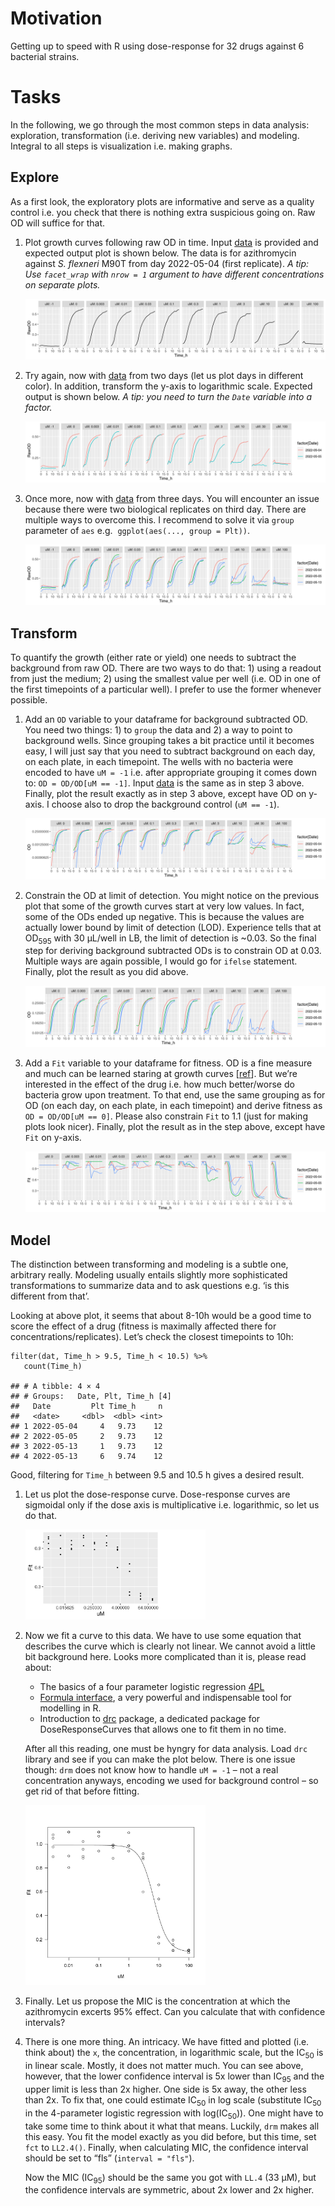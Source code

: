 # Motivation

Getting up to speed with R using dose-response for 32 drugs against 6
bacterial strains.

# Tasks

In the following, we go through the most common steps in data analysis:
exploration, transformation (i.e. deriving new variables) and modeling.
Integral to all steps is visualization i.e. making graphs.

## Explore

As a first look, the exploratory plots are informative and serve as a
quality control i.e. you check that there is nothing extra suspicious
going on. Raw OD will suffice for that.

1.  Plot growth curves following raw OD in time. Input
    [data](doc/tasks/01_dat.csv) is provided and expected output plot is
    shown below. The data is for azithromycin against *S. flexneri* M90T
    from day 2022-05-04 (first replicate). *A tip: Use `facet_wrap` with
    `nrow = 1` argument to have different concentrations on separate
    plots.*

    ![](doc/tasks/01_out.png)

2.  Try again, now with [data](doc/tasks/02_dat.csv) from two days (let
    us plot days in different color). In addition, transform the y-axis
    to logarithmic scale. Expected output is shown below. *A tip: you
    need to turn the `Date` variable into a factor.*

    ![](doc/tasks/02_out.png)

3.  Once more, now with [data](doc/tasks/03_dat.csv) from three days.
    You will encounter an issue because there were two biological
    replicates on third day. There are multiple ways to overcome this. I
    recommend to solve it via `group` parameter of `aes` e.g. 
    `ggplot(aes(..., group = Plt))`.

    ![](doc/tasks/03_out.png)

## Transform

To quantify the growth (either rate or yield) one needs to subtract the
background from raw OD. There are two ways to do that: 1) using a
readout from just the medium; 2) using the smallest value per well
(i.e. OD in one of the first timepoints of a particular well). I prefer
to use the former whenever possible.

1.  Add an `OD` variable to your dataframe for background subtracted OD.
    You need two things: 1) to `group` the data and 2) a way to point to
    background wells. Since grouping takes a bit practice until it
    becomes easy, I will just say that you need to subtract background
    on each day, on each plate, in each timepoint. The wells with no
    bacteria were encoded to have `uM = -1` i.e. after appropriate
    grouping it comes down to: `OD = OD/OD[uM == -1]`. Input
    [data](doc/tasks/03_dat.csv) is the same as in step 3 above.
    Finally, plot the result exactly as in step 3 above, except have OD
    on y-axis. I choose also to drop the background control
    (`uM == -1`).

    ![](doc/tasks/04_out.png)

2.  Constrain the OD at limit of detection. You might notice on the
    previous plot that some of the growth curves start at very low
    values. In fact, some of the ODs ended up negative. This is because
    the values are actually lower bound by limit of detection (LOD).
    Experience tells that at OD<sub>595</sub> with 30 µL/well in LB, the
    limit of detection is ~0.03. So the final step for deriving
    background subtracted ODs is to constrain OD at 0.03. Multiple ways
    are again possible, I would go for `ifelse` statement. Finally, plot
    the result as you did above.

    ![](doc/tasks/05_out.png)

3.  Add a `Fit` variable to your dataframe for fitness. OD is a fine
    measure and much can be learned staring at growth curves
    \[[ref](https://www.annualreviews.org/doi/abs/10.1146/annurev.mi.03.100149.002103)\].
    But we’re interested in the effect of the drug i.e. how much
    better/worse do bacteria grow upon treatment. To that end, use the
    same grouping as for OD (on each day, on each plate, in each
    timepoint) and derive fitness as `OD = OD/OD[uM == 0]`. Please also
    constrain `Fit` to 1.1 (just for making plots look nicer). Finally,
    plot the result as in the step above, except have `Fit` on y-axis.

    ![output](doc/tasks/06_out.png)

## Model

The distinction between transforming and modeling is a subtle one,
arbitrary really. Modeling usually entails slightly more sophisticated
transformations to summarize data and to ask questions e.g. ‘is this
different from that’.

Looking at above plot, it seems that about 8-10h would be a good time to
score the effect of a drug (fitness is maximally affected there for
concentrations/replicates). Let’s check the closest timepoints to 10h:

    filter(dat, Time_h > 9.5, Time_h < 10.5) %>%
       count(Time_h)

    ## # A tibble: 4 × 4
    ## # Groups:   Date, Plt, Time_h [4]
    ##   Date         Plt Time_h     n
    ##   <date>     <dbl>  <dbl> <int>
    ## 1 2022-05-04     4   9.73    12
    ## 2 2022-05-05     2   9.73    12
    ## 3 2022-05-13     1   9.73    12
    ## 4 2022-05-13     6   9.74    12

Good, filtering for `Time_h` between 9.5 and 10.5 h gives a desired
result.

1.  Let us plot the dose-response curve. Dose-response curves are
    sigmoidal only if the dose axis is multiplicative i.e. logarithmic,
    so let us do that.

    <img src="doc/tasks/07_out.png" style="width:60.0%" />

2.  Now we fit a curve to this data. We have to use some equation that
    describes the curve which is clearly not linear. We cannot avoid a
    little bit background here. Looks more complicated than it is,
    please read about:

    -   The basics of a four parameter logistic regression
        [4PL](doc/4pl.md)
    -   [Formula interface](doc/formulaR.md), a very powerful and
        indispensable tool for modelling in R.
    -   Introduction to [drc](doc/drc.md) package, a dedicated package
        for DoseResponseCurves that allows one to fit them in no time.

    After all this reading, one must be hyngry for data analysis. Load
    `drc` library and see if you can make the plot below. There is one
    issue though: `drm` does not know how to handle `uM = -1` – not a
    real concentration anyways, encoding we used for background control
    – so get rid of that before fitting.

    <img src="doc/tasks/08_out.png" style="width:60.0%" />

3.  Finally. Let us propose the MIC is the concentration at which the
    azithromycin excerts 95% effect. Can you calculate that with
    confidence intervals?

4.  There is one more thing. An intricacy. We have fitted and plotted
    (i.e. think about) the `x`, the concentration, in logarithmic scale,
    but the IC<sub>50</sub> is in linear scale. Mostly, it does not
    matter much. You can see above, however, that the lower confidence
    interval is 5x lower than IC<sub>95</sub> and the upper limit is
    less than 2x higher. One side is 5x away, the other less than 2x. To
    fix that, one could estimate IC<sub>50</sub> in log scale
    (substitute IC<sub>50</sub> in the 4-parameter logistic regression
    with log(IC<sub>50</sub>)). One might have to take some time to
    think about it what that means. Luckily, `drm` makes all this easy.
    You fit the model exactly as you did before, but this time, set
    `fct` to `LL2.4()`. Finally, when calculating MIC, the confidence
    interval should be set to “fls” (`interval = "fls"`).

    Now the MIC (IC<sub>95</sub>) should be the same you got with `LL.4`
    (33 µM), but the confidence intervals are symmetric, about 2x lower
    and 2x higher.

